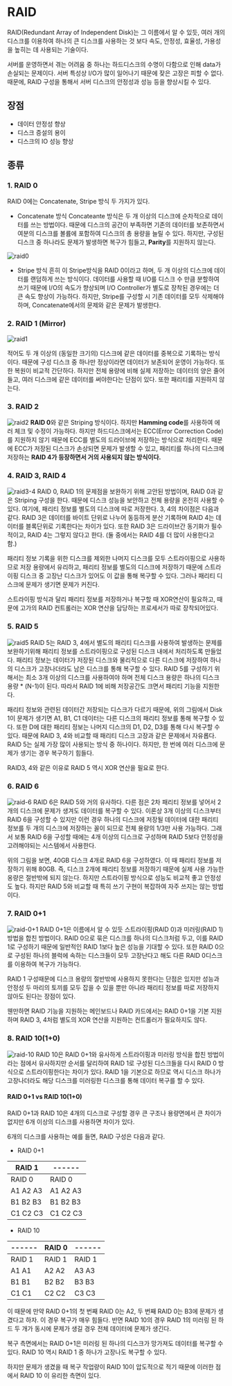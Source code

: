 # RAID

RAID(Redundant Array of Independent Disk)는 그 이름에서 알 수 있듯, 여러 개의 디스크를 이용하여 하나의 큰 디스크를 사용하는 것 보다 속도, 안정성, 효율성, 가용성을 높히는 데 사용되는 기술이다.

서버를 운영하면서 겪는 어려움 중 하나는 하드디스크의 수명이 다함으로 인해 data가 손실되는 문제이다. 서버 특성상 I/O가 많이 일어나기 때문에 잦은 고장은 피할 수 없다. 때문에, RAID 구성을 통해서 서버 디스크의 안정성과 성능 등을 향상시킬 수 있다.

## 장점

* 데이터 안정성 향상
* 디스크 증설의 용이
* 디스크의 IO 성능 향상

## 종류

### 1. RAID 0
RAID 0에는 Concatenate, Stripe 방식 두 가지가 있다.

* Concatenate 방식
Concateante 방식은 두 개 이상의 디스크에 순차적으로 데이터를 쓰는 방법이다. 때문에 디스크의 공간이 부족하면 기존의 데이터를 보존하면서 여분의 디스크를 볼륨에 포함하여 디스크의 총 용량을 늘릴 수 있다. 하지만, 구성된 디스크 중 하나라도 문제가 발생하면 복구가 힘들고, **Parity**를 지원하지 않는다.

![raid0](/image/raid-0.png)

* Stripe 방식
흔히 이 Stripe방식을 RAID 0이라고 하며, 두 개 이상의 디스크에 데이터를 랜덤하게 쓰는 방식이다. 데이터를 사용할 때 I/O를 디스크 수 만큼 분할하여 쓰기 때문에 I/O의 속도가 향상되며 I/O Controller가 별도로 장착된 경우에는 더 큰 속도 향상이 가능하다. 하지만, Stripe를 구성할 시 기존 데이터를 모두 삭제해야하며, Concatenate에서의 문제와 같은 문제가 발생한다.

### 2. RAID 1 (Mirror)

![raid1](/image/raid-1.png)

적어도 두 개 이상의 (동일한 크기의) 디스크에 같은 데이터를 중복으로 기록하는 방식이다. 때문에 구성 디스크 중 하나만 정상이라면 데이터가 보존되어 운영이 가능하다. 또한 복원이 비교적 간단하다. 하지만 전체 용량에 비해 실제 저장하는 데이터의 양은 줄어들고, 여러 디스크에 같은 데이터를 써야한다는 단점이 있다. 또한 패리티를 지원하지 않는다.

### 3. RAID 2

![raid2](/image/raid-2.png)
**RAID 0**와 같은 Striping 방식이다. 하지만 **Hamming code**를 사용하여 에러 체크 및 수정이 가능하다. 하지만 하드디스크에서는 ECC(Error Correction Code)를 지원하지 않기 때문에 ECC를 별도의 드라이브에 저장하는 방식으로 처리한다. 때문에 ECC가 저장된 디스크가 손상되면 문제가 발생할 수 있고, 패리티를 하나의 디스크에 저장하는 **RAID 4가 등장하면서 거의 사용되지 않는 방식이다.**

### 4. RAID 3, RAID 4

![raid3-4](/image/raid-3-4.png)
RAID 0, RAID 1의 문제점을 보완하기 위해 고안된 방법이며, RAID 0과 같은 Striping 구성을 한다. 때문에 디스크 성능을 보안하고 전체 용량을 온전히 사용할 수 있다. 여기에, 패리티 정보를 별도의 디스크에 따로 저장한다. 3, 4의 차이점은 다음과 같다. RAID 3은 데이터를 바이트 단위로 나누어 동등하게 분산 기록하며 RAID 4는 데이터를 블록단위로 기록한다는 차이가 있다. 또한 RAID 3은 드라이브간 동기화가 필수적이고, RAID 4는 그렇지 않다고 한다. (둘 중에서는 RAID 4를 더 많이 사용한다고 함.)

패리티 정보 기록을 위한 디스크를 제외한 나머지 디스크를 모두 스트라이핑으로 사용하므로 저장 용량에서 유리하고, 패리티 정보를 별도의 디스크에 저장하기 때문에 스트라이핑 디스크 중 고장난 디스크가 있어도 이 값을 통해 복구할 수 있다. 그러나 패리티 디스크에 문제가 생기면 문제가 커진다.

스트라이핑 방식과 달리 패리티 정보를 저장하거나 복구할 때 XOR연산이 필요하고, 때문에 고가의 RAID 컨트롤러는 XOR 연산을 담당하는 프로세서가 따로 장착되어있다.

### 5. RAID 5

![raid5](/image/raid-5.png)
RAID 5는 RAID 3, 4에서 별도의 패리티 디스크를 사용하여 발생하는 문제를 보완하기위해 패리티 정보를 스트라이핑으로 구성된 디스크 내에서 처리하도록 만들었다. 패리티 정보는 데이터가 저장된 디스크와 물리적으로 다른 디스크에 저장하여 하나의 디스크가 고장나더라도 남은 디스크를 통해 복구할 수 있다. RAID 5를 구성하기 위해서는 최소 3개 이상의 디스크를 사용하여야 하며 전체 디스크 용량은 하나의 디스크 용량 * (N-1)이 된다. 따라서 RAID 1에 비해 저장공간도 크면서 패리티 기능을 지원한다.

패리티 정보와 관련된 데이터간 저장되는 디스크가 다르기 때문에, 위의 그림에서 Disk 1이 문제가 생기면 A1, B1, C1 데이터는 다른 디스크의 패리티 정보를 통해 복구할 수 있다. 또한 D에 대한 패리티 정보는 나머지 디스크의 D1, D2, D3를 통해 다시 복구할 수 있다. 때문에 RAID 3, 4와 비교할 때 패리티 디스크 고장과 같은 문제에서 자유롭다. RAID 5는 실제 가장 많이 사용되는 방식 중 하나이다. 하지만, 한 번에 여러 디스크에 문제가 생기는 경우 복구하기 힘들다. 

RAID3, 4와 같은 이유로 RAID 5 역시 XOR 연산을 필요로 한다.

### 6. RAID 6

![raid-6](/image/raid-6.png)
RAID 6은 RAID 5와 거의 유사하다. 다른 점은 2차 패리티 정보를 넣어서 2개의 디스크에 문제가 생겨도 데이터를 복구할 수 있다. 이론상 3개 이상의 디스크부터 RAID 6을 구성할 수 있지만 이런 경우 하나의 디스크에 저장될 데이터에 대한 패리티 정보를 두 개의 디스크에 저장하는 꼴이 되므로 전체 용량의 1/3만 사용 가능하다. 그래서 보통 RAID 6을 구성할 때에는 4개 이상의 디스크로 구성하며 RAID 5보다 안정성을 고려해야되는 시스템에서 사용한다.

위의 그림을 보면, 40GB 디스크 4개로 RAID 6을 구성하였다. 이 때 패리티 정보를 저장하기 위해 80GB. 즉, 디스크 2개에 패리티 정보를 저장하기 때문에 실제 사용 가능한 옹량은 절반밖에 되지 않는다. 하지만 스트라이핑 방식으로 성능도 비교적 좋고 안정성도 높다. 하지만 RAID 5와 비교할 때 특히 쓰기 구현이 복잡하여 자주 쓰지는 않는 방법이다.

### 7. RAID 0+1

![raid-0+1](/image/raid-0+1.png)
RAID 0+1은 이름에서 알 수 있듯 스트라이핑(RAID 0)과 미러링(RAID 1) 방법을 합친 방법이다. RAID 0으로 묶은 디스크를 하나의 디스크처럼 두고, 이를 RAID 1로 구성하기 때문에 일반적인 RAID 1보다 높은 성능을 기대할 수 있다. 또한 RAID 0으로 구성된 하나의 블럭에 속하는 디스크들이 모두 고장난다고 해도 다른 RAID 0디스크를 이용하여 복구가 가능하다.

RAID 1 구성때문에 디스크 용량의 절반밖에 사용하지 못한다는 단점은 있지만 성능과 안정성 두 마리의 토끼를 모두 잡을 수 있을 뿐만 아니라 패리티 정보를 따로 저장하지 않아도 된다는 장점이 있다. 

웬만하면 RAID 기능을 지원하는 메인보드나 RAID 카드에서는 RAID 0+1을 기본 지원하며 RAID 3, 4처럼 별도의 XOR 연산을 지원하는 컨트롤러가 필요하지도 않다.

### 8. RAID 10(1+0)

![raid-10](/image/raid-10.png)
RAID 10은 RAID 0+1와 유사하게 스트라이핑과 미러링 방식을 합친 방법이라는 점에서 유사하지만 순서를 달리하여 RAID 1로 구성된 디스크들을 다시 RAID 0 방식으로 스트라이핑한다는 차이가 있다. RAID 1을 기본으로 하므로 역시 디스크 하나가 고장나더라도 해당 디스크를 미러링한 디스크를 통해 데이터 복구를 할 수 있다.

#### RAID 0+1 vs RAID 10(1+0)

RAID 0+1과 RAID 10은 4개의 디스크로 구성할 경우 큰 구조나 용량면에서 큰 차이가 없지만 6개 이상의 디스크를 사용하면 차이가 있다.

6개의 디스크를 사용하는 예를 들면, RAID 구성은 다음과 같다.

* RAID 0+1

| RAID 1 | ------ |
| --- | --- |
| RAID 0 | RAID 0 |
| A1 A2 A3 | A1 A2 A3 |
| B1 B2 B3 | B1 B2 B3 |
| C1 C2 C3 | C1 C2 C3 |

* RAID 10

| ------ | RAID 0 | ------ |
| --- | --- | --- |
| RAID 1 | RAID 1 | RAID 1 |
| A1 A1 | A2 A2 | A3 A3 |
| B1 B1 | B2 B2 | B3 B3 |
| C1 C1 | C2 C2 | C3 C3 |

이 때문에 만약 RAID 0+1의 첫 번째 RAID 0는 A2, 두 번째 RAID 0는 B3에 문제가 생겼다고 하자. 이 경우 복구가 매우 힘들다. 반면 RAID 10의 경우 RAID 1의 미러링 된 하드 두 개가 동시에 문제가 생길 경우 전체 데이터에 문제가 생긴다.

복구 측면에서는 RAID 0+1은 미러링 된 하나의 디스크가 망가져도 데이터를 복구할 수 있다. RAID 10 역시 RAID 1 중 하나가 고장나도 복구할 수 있다.

하지만 문제가 생겼을 때 복구 작업량이 RAID 10이 압도적으로 적기 때문에 이러한 점에서 RAID 10 이 유리한 측면이 있다.
